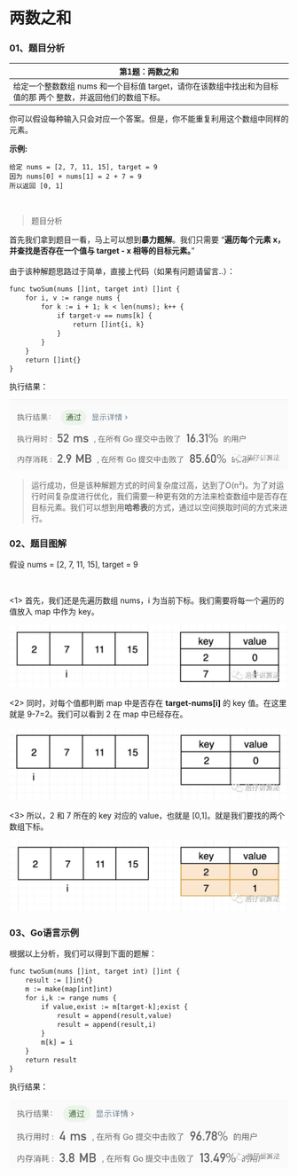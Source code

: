 # 两数之和

### 01、题目分析

| 第1题：两数之和                                              |
| ------------------------------------------------------------ |
| 给定一个整数数组 nums 和一个目标值 target，请你在该数组中找出和为目标值的那 两个 整数，并返回他们的数组下标。 |

你可以假设每种输入只会对应一个答案。但是，你不能重复利用这个数组中同样的元素。

**示例:**

```
给定 nums = [2, 7, 11, 15], target = 9
因为 nums[0] + nums[1] = 2 + 7 = 9
所以返回 [0, 1]
```

<br>

> 题目分析

首先我们拿到题目一看，马上可以想到**暴力题解**。我们只需要 “**遍历每个元素 x，并查找是否存在一个值与 target - x 相等的目标元素。**”  
<br>
由于该种解题思路过于简单，直接上代码（如果有问题请留言..）：

```
func twoSum(nums []int, target int) []int {
	for i, v := range nums {
		for k := i + 1; k < len(nums); k++ {
			if target-v == nums[k] {
				return []int{i, k}
			}
		}
	}
	return []int{}
}
```

执行结果：

<img src="007/1.jpg" alt="PNG" style="zoom:67%;" />

> 运行成功，但是该种解题方式的时间复杂度过高，达到了O(n²)。为了对运行时间复杂度进行优化，我们需要一种更有效的方法来检查数组中是否存在目标元素。我们可以想到用**哈希表**的方式，通过以空间换取时间的方式来进行。

### 02、题目图解

假设 nums = [2, 7, 11, 15], target = 9

<br>

<1> 首先，我们还是先遍历数组 nums，i 为当前下标。我们需要将每一个遍历的值放入 map 中作为 key。

<img src="007/2.jpeg" alt="PNG" style="zoom:67%;" />

<2> 同时，对每个值都判断 map 中是否存在 **target-nums[i]** 的 key 值。在这里就是 9-7=2。我们可以看到 2 在 map 中已经存在。

<img src="007/3.jpg" alt="PNG" style="zoom:67%;" />

<3> 所以，2 和 7 所在的 key 对应的 value，也就是 [0,1]。就是我们要找的两个数组下标。

<img src="007/4.jpg" alt="PNG" style="zoom:67%;" />

### 03、Go语言示例

根据以上分析，我们可以得到下面的题解：

```
func twoSum(nums []int, target int) []int {
    result := []int{}
    m := make(map[int]int)
    for i,k := range nums {      
        if value,exist := m[target-k];exist {
            result = append(result,value)
            result = append(result,i)
        }
        m[k] = i
    }
    return result
}
```

执行结果：

<img src="007/5.jpg" alt="PNG" style="zoom:67%;" />